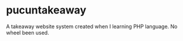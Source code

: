 # pucuntakeaway
A takeaway website system created when I learning PHP language. No wheel been used.
